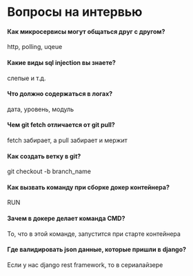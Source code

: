 # Вопросы на интервью

#### Как микросервисы могут общаться друг с другом?

http, polling, uqeue

#### Какие виды sql injection вы знаете?

слепые и т.д.

#### Что должно содержаться в логах?

дата, уровень, модуль

#### Чем git fetch отличается от git pull?

fetch забирает, а pull забирает и мержит

#### Как создать ветку в git?

git checkout -b branch_name

#### Как вызвать команду при сборке докер контейнера?

RUN

#### Зачем в докере делает команда CMD?

То, что в этой команде, запустится при старте контейнера

#### Где валидировать json данные, которые пришли в django?

Если у нас django rest framework, то в сериалайзере
